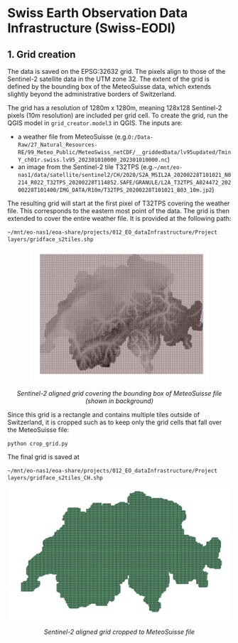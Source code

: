 # Swiss Earth Observation Data Infrastructure (Swiss-EODI)

## 1. Grid creation

The data is saved on the EPSG:32632 grid. The pixels align to those of the Sentinel-2 satellite data in the UTM zone 32. The extent of the grid is defined by the bounding box of the MeteoSuisse data, which extends slightly beyond the administrative borders of Switzerland. 

The grid has a resolution of 1280m x 1280m, meaning 128x128 Sentinel-2 pixels (10m resolution) are included per grid cell. To create the grid, run the QGIS model in `grid_creator.model3` in QGIS. The inputs are:
- a weather file from MeteoSuisse (e.g.`O:/Data-Raw/27_Natural_Resources-RE/99_Meteo_Public/MeteoSwiss_netCDF/__griddedData/lv95updated/TminY_ch01r.swiss.lv95_202301010000_202301010000.nc`)
- an image from the Sentinel-2 tile T32TPS (e.g.`~/mnt/eo-nas1/data/satellite/sentinel2/CH/2020/S2A_MSIL2A_20200228T101021_N0214_R022_T32TPS_20200228T114852.SAFE/GRANULE/L2A_T32TPS_A024472_20200228T101400/IMG_DATA/R10m/T32TPS_20200228T101021_B03_10m.jp2`)

The resulting grid will start at the first pixel of T32TPS covering the weather file. This corresponds to the eastern most point of the data. The grid is then extended to cover the entire weather file. It is provided at the following path:
```
~/mnt/eo-nas1/eoa-share/projects/012_EO_dataInfrastructure/Project layers/gridface_s2tiles.shp
```

<p align="center">
  <img src="img/grid_all.png" width="400" height="300">
</p>
<p align="center">
    <em>Sentinel-2 aligned grid covering the bounding box of MeteoSuisse file (shown in background)</em>
</p>


Since this grid is a rectangle and contains multiple tiles outside of Switzerland, it is cropped such as to keep only the grid cells that fall over the MeteoSuisse file:
```
python crop_grid.py
```

The final grid is saved at
```
~/mnt/eo-nas1/eoa-share/projects/012_EO_dataInfrastructure/Project layers/gridface_s2tiles_CH.shp
```

<p align="center">
  <img src="img/grid_CH.png" width="500" height="300">
</p>
<p align="center">
    <em>Sentinel-2 aligned grid cropped to MeteoSuisse file</em>
</p>

